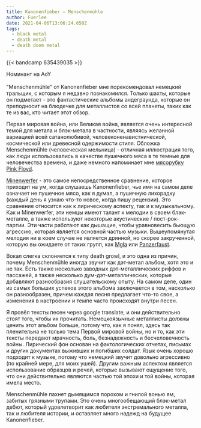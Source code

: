 ```yaml
---
title: Kanonenfieber — Menschenmühle
author: Fuerlee
date: 2021-04-06T13:06:24.650Z
tags:
  - black metal
  - death metal
  - death doom metal
---
```

{{< bandcamp 635439035 >}}

Номинант на AoY\
\
"Menschenmühle" от Kanonenfieber мне порекомендовал немецкий тральщик, с которым я недавно познакомился. Только шахты, которые он подметает - это фантастические альбомы андеграунда, которые он преподносит на блюдечке для металлистов со всей планеты, таких как те из вас, кто читает этот обзор.

Первая мировая война, или Великая война, является очень интересной темой для метала и блэк-метала в частности, являясь желанной вариацией всей сатанолюбивой, человеконенавистнической, космической или древесной одержимости стиля. Обложка Menschenmühle (человеческая мельница) - отличная иллюстрация того, как люди использовались в качестве пушечного мяса в те темные для человечества времена, и даже немного напоминает мне [мясорубку Pink Floyd](https://imgur.com/a/1Twdfyg).

[Minenwerfer](https://minenwerfer.bandcamp.com/) - это самое непосредственное сравнение, которое приходит на ум, когда слушаешь Kanonenfieber, чье имя на самом деле означает не пушечное мясо, как я думал, а пушечную лихорадку (каждый день я узнаю что-то новое, когда пишу рецензии). Это сравнение относится как к лирическому аспекту, так и к музыкальному. Как и Minenwerfer, эти немцы имеют талант к мелодии в своем блэк-металле, а также используют некоторые акустические / пост-рок-партии. Эти части работают как дышащие, чтобы уравновесить бьющую агрессию, которая является основной частью музыки. Вышеупомянутая мелодия ни в коем случае не является дрянной, но скорее закрученной, которую вы ожидаете от таких групп, как [Mgła](https://no-solace.bandcamp.com/) или [Panzerfaust](https://panzerfaust.bandcamp.com/).

Вокал слегка склоняется к типу death growl, и это одна из причин, почему Menschenmühle иногда звучит как дэт-метал альбом, хотя это и не так. Есть также несколько заводных дэт-металлических риффов и пассажей, а также несколько дум-дэт-металлических, которые добавляют разнообразия слушательскому опыту. На самом деле, один из самых больших успехов этого альбома заключается в том, насколько он разнообразен, причем каждая песня предлагает что-то свое, а изменения в настроении и темпе часто происходят внутри песен.

Я провёл тексты песен через google translate, и они действительно стоят того, чтобы их прочитать. Немецкоязычные металлисты должны ценить этот альбом больше, потому что, как я понял, здесь так пленительна не только тема Первой мировой войны, но и то, как эти тексты передают мрачность, боль, безнадежность и бесчеловечность войны. Лирический фон основан на фактологических отчетах, письмах и других документах выживших и погибших солдат. Язык очень хорошо подходит к музыке, потому что немецкий звучит довольно агрессивно (по крайней мере, для моих ушей). Другим важным аспектом является использование образцов и речей, которые вызывают ощущение того, что они действительно являются частью той эпохи и той войны, которая имела место.

Menschenmühle пахнет дымящимся порохом и гнилой вонью ям, забитых грязными трупами. Это очень многообещающий блэк-метал дебют, который удовлетворит как любителя экстремального металла, так и любителя истории, и оставляет много надежд на будущее Kanonenfieber.